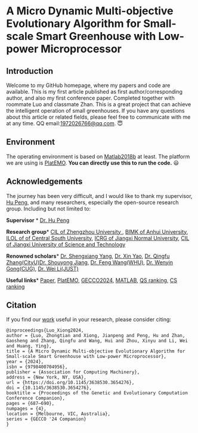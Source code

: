 A Micro Dynamic Multi-objective Evolutionary Algorithm for Small-scale Smart Greenhouse with Low-power Microprocessor
======
Introduction
-------
Welcome to my GitHub homepage, where my papers and code are available. 
This is my first article published as first author/corresponding author, and also my first conference paper. Completed together with roommate Luo and classmate Zhan. 
This is a great project that can achieve the intelligent operation of small greenhouses.
If you have any questions about this article or related fields, please feel free to communicate with me at any time. QQ email:1972026766@qq.com. 😇

Environment
---
The operating environment is based on [Matlab2018b](https://www.mathworks.com/) at least. 
The platform we are using is [PlatEMO](https://github.com/BIMK/PlatEMO). 
__You can directly use this to run the code.__ 😃

Acknowledgements
---
The journey has been very difficult, and I would like to thank my supervisor, [Hu Peng](https://whuph.github.io/index.html), and many researchers, especially the open-source research group.
Including but not limited to:

 __Supervisor__ *  [Dr. Hu Peng](https://whuph.github.io/index.html)
 
 __Research group__*  [CIL of Zhengzhou University ](https://www5.zzu.edu.cn/cilab/index.htm), [BIMK of Anhui University](https://github.com/BIMK), [ILOL of of Central South University](https://intleo.csu.edu.cn/index.html), [ICRG of Jiangxi Normal University](https://xyzhoujx.github.io/index.html#/), [CIL of Jiangxi University of Science and Technology](https://cilab.jxust.edu.cn/index.htm)
 
 __Renowned scholars__*  [Dr. Shengxiang Yang](https://www.tech.dmu.ac.uk/%7Esyang/index.html), [Dr. Xin Yao](https://cse.sustech.edu.cn/faculty/~xiny/), [Dr. Qingfu Zhang(CityU)](https://www.cs.cityu.edu.hk/~qzhan7/index.html)[Dr. Shouyong Jiang](https://chang88ye.github.io/homepage/), [Dr. Feng Wang(WHU)](https://fengwangwhu.github.io/), [Dr. Wenyin Gong(CUG)](https://wewnyin.github.io/wenyingong/chs.htm), [Dr. Wei Li(JUST)](https://weilijxust.github.io/)
 
 __Useful links__*  [Paper](https://dl.acm.org/doi/10.1145/3638530.3654276), [PlatEMO](https://github.com/BIMK/PlatEMO), [GECCO2024](https://gecco-2024.sigevo.org/), [MATLAB](https://www.mathworks.com/products/matlab.html), [QS ranking](https://www.qschina.cn/), [CS ranking](https://csrankings.org/)
 
Citation
-----
If you find our [work](https://dl.acm.org/doi/10.1145/3638530.3654276) useful in your research, please consider citing:
```
@inproceedings{Luo_Xiong2024,
author = {Luo, Zhongtian and Xiong, Jianpeng and Peng, Hu and Zhan, Gaosheng and Zhang, Qingfu and Wang, Hui and Zhou, Xinyu and Li, Wei and Huang, Ying},
title = {A Micro Dynamic Multi-objective Evolutionary Algorithm for Small-scale Smart Greenhouse with Low-power Microprocessor},
year = {2024},
isbn = {9798400704956},
publisher = {Association for Computing Machinery},
address = {New York, NY, USA},
url = {https://doi.org/10.1145/3638530.3654276},
doi = {10.1145/3638530.3654276},
booktitle = {Proceedings of the Genetic and Evolutionary Computation Conference Companion},
pages = {687–690},
numpages = {4},
location = {Melbourne, VIC, Australia},
series = {GECCO '24 Companion}
}
